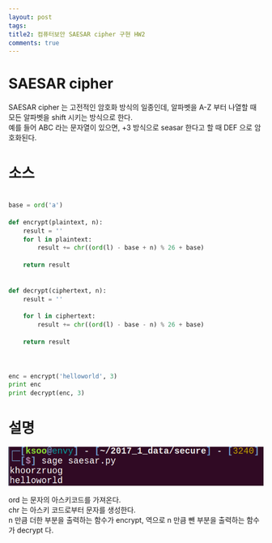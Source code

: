 ```yaml
---
layout: post
tags: 
title2: 컴퓨터보안 SAESAR cipher 구현 HW2
comments: true
---
```




# SAESAR cipher
SAESAR cipher 는 고전적인 암호화 방식의 일종인데, 알파벳을 A-Z 부터 나열할 때 모든 알파벳을 shift 시키는 방식으로 한다.  
예를 들어 ABC 라는 문자열이 있으면, +3 방식으로 seasar 한다고 할 때 DEF 으로 암호화된다.  

# 소스 

``` python

base = ord('a')

def encrypt(plaintext, n):
    result = '' 
    for l in plaintext:
        result += chr((ord(l) - base + n) % 26 + base)

    return result


def decrypt(ciphertext, n):
    result = ''

    for l in ciphertext:
        result += chr((ord(l) - base - n) % 26 + base)

    return result



enc = encrypt('helloworld', 3)
print enc
print decrypt(enc, 3)
``` 

# 설명

![](../images/comsecure/hw2.png)  

ord 는 문자의 아스키코드를 가져온다.  
chr 는 아스키 코드로부터 문자를 생성한다.  
n 만큼 더한 부분을 출력하는 함수가 encrypt, 역으로 n 만큼 뺀 부분을 출력하는 함수가 decrypt 다.  







